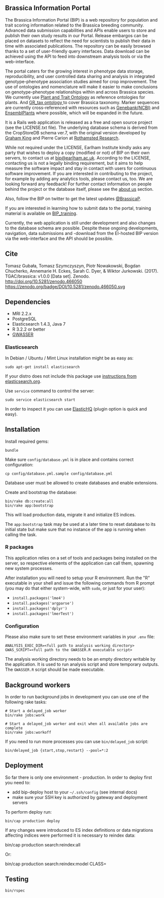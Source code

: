 ## Brassica Information Portal

The Brassica Information Portal (BIP) is a web repository for population and trait scoring information related to the Brassica breeding community. Advanced data submission capabilities and APIs enable users to store and publish their own study results in our Portal.
Release embargos can be placed on datasets to reflect the need for scientists to publish their data in time with associated publications. The repository can be easily browsed thanks to a set of user-friendly query interfaces. Data download can be achieved using the API to feed into downstream analysis tools or via the web-interface.

The portal caters for the growing interest in phenotype data storage, reproducibility, and user controlled data sharing and analysis in integrated genotype-phenotype association studies aimed for crop improvement.
The use of ontologies and nomenclature will make it easier to make conclusions on genotype-phenotype relationships within and across Brassica species. We currently use [Plant and Trait Ontology](http://archive.gramene.org/plant_ontology/ontology_browse.html#tax) as reference ontologies for plants. And [GR_tax ontology ](http://archive.gramene.org/plant_ontology/ontology_browse.html#tax)to cover Brassica taxonomy.
Marker sequences are currently cross-referenced with resources such as [Genebank(NCBI)](https://www.ncbi.nlm.nih.gov/genbank/) and [EnsemblPlants](https://plants.ensembl.org/index.html) where possible, which will be expanded in the future.

It is a Rails web application is released as a free and open source project (see the LICENSE.txt file). The underlying database schema is derived from the CropStoreDB schema ver.7, with the original version developed by <a href="mailto:Graham.King@scu.edu.au">Graham King</a> and Pierre Carion at [Rothamsted Research](https://www.rothamsted.ac.uk/).

While not required under the LICENSE, Earlham Institute kindly asks any party that wishes to deploy a copy (modified or not) of BIP on their own servers, to contact us at
<a href="mailto:bip@earlham.ac.uk">bip@earlham.ac.uk</a>. According to the LICENSE, contacting us is not a legally binding requirement, but it aims to help measure the software impact and stay in contact with users for continuous software improvement. If you are interested in contributing to the project, for example by adding any analytics tools, please contact us, too. We are looking forward any feedback!
For further contact information on people behind the project or the database itself, please see the [about us](https://bip.earlham.ac.uk/about) section.

Also, follow the BIP on twitter to get the latest updates [@BrassicaP](https://twitter.com/BrassicaP).

If you are interested in learning how to submit data to the portal, training material is available on [BIP_training](https://github.com/TGAC/BIP_training).

Currently, the web application is still under development and also changes to the database schema are possible. Despite these ongoing developments, navigation, data submissions and -download from the EI-hosted BIP version via the web-interface and the API should be possible.

## Cite
Tomasz Gubała, Tomasz Szymczyszyn, Piotr Nowakowski, Bogdan Chucherko, Annemarie H. Eckes, Sarah C. Dyer, & Wiktor Jurkowski. (2017). TGAC/brassica: v1.0.0 [Data set]. Zenodo. http://doi.org/10.5281/zenodo.466050
https://zenodo.org/badge/DOI/10.5281/zenodo.466050.svg


## Dependencies

* MRI 2.2.x
* PostgreSQL
* Elasticsearch 1.4.3, Java 7
* R 3.2.2 or better
* [GWASSER](https://github.com/cyverseuk/GWASSER)



### Elasticsearch

In Debian / Ubuntu / Mint Linux installation might be as easy as:

    sudo apt-get install elasticsearch

If your distro does not include this package
use [instructions from elasticsearch.org](http://www.elasticsearch.org/guide/en/elasticsearch/reference/current/setup-repositories.html).

Use `service` command to control the server:

    sudo service elasticsearch start

In order to inspect it you can use [ElasticHQ](http://www.elastichq.org/gettingstarted.html) (plugin option
is quick and easy).


## Installation

Install required gems:

    bundle

Make sure `config/database.yml` is in place and contains correct configuration:

    cp config/database.yml.sample config/database.yml

Database user must be allowed to create databases and enable extensions.

Create and bootstrap the database:

    bin/rake db:create:all
    bin/rake app:bootstrap

This will load production data, migrate it and initialize ES indices.

The `app:bootstrap` task may be used at a later time to reset database to its
initial state but make sure that no instance of the app is running when calling the task.

### R packages

This application relies on a set of tools and packages being installed on the server, so
respective elements of the application can call them, spawning new system processes.

After installation you will need to setup your R environment. Run the "R" executable
in your shell and issue the following commands from R prompt (you may do that either
system-wide, with `sudo`, or just for your user):

 - `install.packages('lme4')`
 - `install.packages('argparse')`
 - `install.packages('dplyr')`
 - `install.packages('lmerTest')`


### Configuration

Please also make sure to set these environment variables in your `.env` file:

```
ANALYSIS_EXEC_DIR=<full path to analysis working directory>
GWAS_SCRIPT=<full path to the GWASSER.R executable script>
```

The analysis working directory needs to be an empty directory writable by the
application. It is used to run analysis script and store temporary outputs.
The `GWASSER.R` script should be made executable.

## Background workers

In order to run background jobs in development you can use one of the following
rake tasks:

    # Start a delayed_job worker
    bin/rake jobs:work

    # Start a delayed_job worker and exit when all available jobs are complete
    bin/rake jobs:workoff

If you need to run more processes you can use `bin/delayed_job`
script:

    bin/delayed_job {start,stop,restart} --pool=*:2


## Deployment

So far there is only one environment - production. In order to deploy first
you need to:

* add bip-deploy host to your `~/.ssh/config` (see internal docs)
* make sure your SSH key is authorized by gateway and deployment servers

To perform deploy run:

    bin/cap production deploy

If any changes were introduced to ES index definitions or data migrations
affecting indices were performed it is necessary to reindex data:

  bin/cap production search:reindex:all

Or:

  bin/cap production search:reindex:model CLASS=<class name>


## Testing

    bin/rspec



